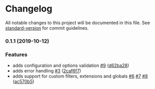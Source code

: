 # Changelog

All notable changes to this project will be documented in this file. See [standard-version](https://github.com/conventional-changelog/standard-version) for commit guidelines.

### 0.1.1 (2019-10-12)


### Features

* adds configuration and options validation [#9](https://github.com/ezhikov/njk-loader/issues/9) ([d62ba28](https://github.com/ezhikov/njk-loader/commit/d62ba28fef0402d31ef000f0a2db30fb2cada99c))
* adds error handling [#3](https://github.com/ezhikov/njk-loader/issues/3) ([2caf6f7](https://github.com/ezhikov/njk-loader/commit/2caf6f77eabb8627e99fe3573a7a6bafd1c29aeb))
* adds support for custom filters, extensions and globals [#6](https://github.com/ezhikov/njk-loader/issues/6) [#7](https://github.com/ezhikov/njk-loader/issues/7) [#8](https://github.com/ezhikov/njk-loader/issues/8) ([ac570b5](https://github.com/ezhikov/njk-loader/commit/ac570b553f0f0b91b7fbd80884d3422e65bc6fe4))
